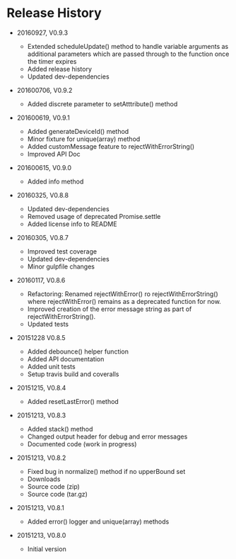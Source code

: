 # Release History
   
* 20160927, V0.9.3
    * Extended scheduleUpdate() method to handle variable arguments as
      additional parameters which are passed through to the function
      once the timer expires
    * Added release history
    * Updated dev-dependencies

* 201600706, V0.9.2
    * Added discrete parameter to setAtttribute() method
    
* 201600619, V0.9.1
    * Added generateDeviceId() method
    * Minor fixture for unique(array) method
    * Added customMessage feature to rejectWithErrorString()
    * Improved API Doc
    
* 201600615, V0.9.0
    * Added info method

* 20160325, V0.8.8
    * Updated dev-dependencies
    * Removed usage of deprecated Promise.settle
    * Added license info to README

* 20160305, V0.8.7
    * Improved test coverage
    * Updated dev-dependencies
    * Minor gulpfile changes

* 20160117, V0.8.6
    * Refactoring: Renamed rejectWithError() ro rejectWithErrorString() where rejectWithError() remains as a deprecated function for now.
    * Improved creation of the error message string as part of rejectWithErrorString().
    * Updated tests

* 20151228 V0.8.5
    * Added debounce() helper function
    * Added API documentation
    * Added unit tests
    * Setup travis build and coveralls

* 20151215, V0.8.4
    * Added resetLastError() method

* 20151213, V0.8.3
    * Added stack() method
    * Changed output header for debug and error messages
    * Documented code (work in progress)

* 20151213, V0.8.2
    * Fixed bug in normalize() method if no upperBound set
    * Downloads
    * Source code (zip)
    * Source code (tar.gz)

* 20151213, V0.8.1
    * Added error() logger and unique(array) methods

* 20151213, V0.8.0
    * Initial version